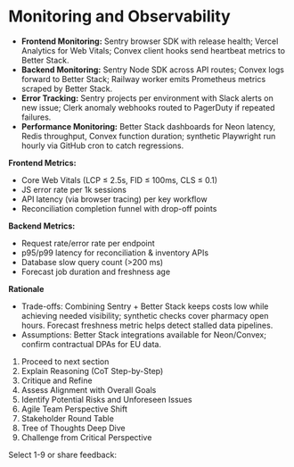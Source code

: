 # Monitoring and Observability

- **Frontend Monitoring:** Sentry browser SDK with release health; Vercel Analytics for Web Vitals; Convex client hooks send heartbeat metrics to Better Stack.
- **Backend Monitoring:** Sentry Node SDK across API routes; Convex logs forward to Better Stack; Railway worker emits Prometheus metrics scraped by Better Stack.
- **Error Tracking:** Sentry projects per environment with Slack alerts on new issue; Clerk anomaly webhooks routed to PagerDuty if repeated failures.
- **Performance Monitoring:** Better Stack dashboards for Neon latency, Redis throughput, Convex function duration; synthetic Playwright run hourly via GitHub cron to catch regressions.

**Frontend Metrics:**
- Core Web Vitals (LCP ≤ 2.5s, FID ≤ 100ms, CLS ≤ 0.1)
- JS error rate per 1k sessions
- API latency (via browser tracing) per key workflow
- Reconciliation completion funnel with drop-off points

**Backend Metrics:**
- Request rate/error rate per endpoint
- p95/p99 latency for reconciliation & inventory APIs
- Database slow query count (>200 ms)
- Forecast job duration and freshness age

**Rationale**
- Trade-offs: Combining Sentry + Better Stack keeps costs low while achieving needed visibility; synthetic checks cover pharmacy open hours. Forecast freshness metric helps detect stalled data pipelines.
- Assumptions: Better Stack integrations available for Neon/Convex; confirm contractual DPAs for EU data.

1. Proceed to next section  
2. Explain Reasoning (CoT Step-by-Step)  
3. Critique and Refine  
4. Assess Alignment with Overall Goals  
5. Identify Potential Risks and Unforeseen Issues  
6. Agile Team Perspective Shift  
7. Stakeholder Round Table  
8. Tree of Thoughts Deep Dive  
9. Challenge from Critical Perspective  

Select 1-9 or share feedback:
